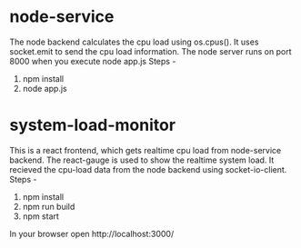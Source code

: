 # node-service
The node backend calculates the cpu load using os.cpus(). It uses socket.emit to send the cpu load information. The node server runs
on port 8000 when you execute node app.js
Steps -
  1. npm install
  2. node app.js

# system-load-monitor
This is a react frontend, which gets realtime cpu load from node-service backend. The react-gauge is used to show the realtime system load.
It recieved the cpu-load data from the node backend using socket-io-client.
Steps - 
  1. npm install  
  2. npm run build
  3. npm start
  
In your browser open http://localhost:3000/ 


